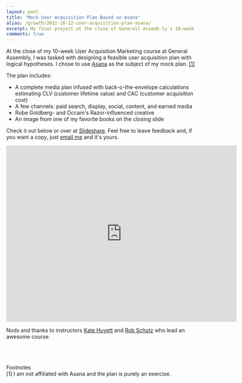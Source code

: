 ```yaml
---
layout: post
title: "Mock User Acquisition Plan Based on Asana"
alias: /growth/2012-10-12-user-acquisition-plan-asana/
excerpt: My final project at the close of Generall Assemb.ly's 10-week User Acquisiton course.
comments: true
---
```


At the close of my 10-week User Acquisition Marketing course at General Assembly, I was tasked with designing a feasible user acquisition plan with logical hypotheses. I chose to use [Asana](http://www.asana.com) as the subject of my mock plan. [\[1\]](#fn1)

The plan includes:
*  A complete media plan infused with back-o-the-envelope calculations estimating CLV (customer lifetime value) and CAC (customer acquisition cost)
*  A few channels: paid search, display, social, content, and earned media
*  Rube Goldberg- and Occam's Razor-influenced creative
*  An image from one of my favorite books on the closing slide

Check it out below or over at [Slideshare](http://www.slideshare.net/vincentbarr/mock-user-acquisition-marketing-plan"). Feel free to leave feedback and, if you want a copy, just [email me](mailto:vincentvbarr@gmail.com) and it's yours.

<iframe style="border: none;" src="http://www.slideshare.net/vincentbarr/slideshelf" frameborder="0" marginwidth="0" marginheight="0" scrolling="no" width="615px" height="470px"> </iframe>

Nods and thanks to instructors [Kate Huyett](https://twitter.com/khuyi) and [Rob Schutz](https://twitter.com/NeverSchutzUp) who lead an awesome course.  
<br />
<br />
<br />

Footnotes  
<a id="fn1">[1]</a>
I am not affiliated with Asana and the plan is purely an exercise.

<a href="https://plus.google.com/+VincentBarr0?rel=author"></a>